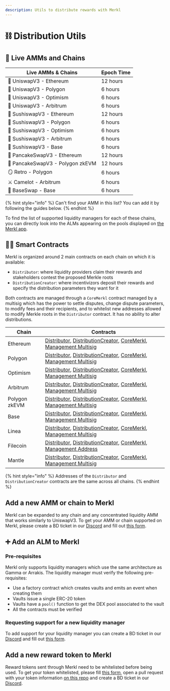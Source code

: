 ```yaml
---
description: Utils to distribute rewards with Merkl
---
```


# ⛓ Distribution Utils

## 🔗 Live AMMs and Chains

| Live AMMs & Chains               | Epoch Time |
| -------------------------------- | ---------- |
| 🦄 UniswapV3 - Ethereum          | 12 hours   |
| 🦄 UniswapV3 - Polygon           | 6 hours    |
| 🦄 UniswapV3 - Optimism          | 6 hours    |
| 🦄 UniswapV3 - Arbitrum          | 6 hours    |
| 🍣 SushiswapV3 - Ethereum        | 12 hours   |
| 🍣 SushiswapV3 - Polygon         | 6 hours    |
| 🍣 SushiswapV3 - Optimism        | 6 hours    |
| 🍣 SushiswapV3 - Arbitrum        | 6 hours    |
| 🍣 SushiswapV3 - Base            | 6 hours    |
| 🥞 PancakeSwapV3 - Ethereum      | 12 hours   |
| 🥞 PancakeSwapV3 - Polygon zkEVM | 12 hours   |
| 🪞 Retro - Polygon                | 6 hours    |
| ⚔️ Camelot - Arbitrum            | 6 hours    |
| 🔵 BaseSwap - Base               | 6 hours    |

{% hint style="info" %}
Can't find your AMM in this list? You can add it by following the guides below.
{% endhint %}

To find the list of supported liquidity managers for each of these chains, you can directly look into the ALMs appearing on the pools displayed on [the Merkl app](https://merkl.angle.money).

## 🧑‍💻 Smart Contracts

Merkl is organized around 2 main contracts on each chain on which it is available:

- `Distributor`: where liquidity providers claim their rewards and stakeholders contest the proposed Merkle roots
- `DistributionCreator`: where incentivizors deposit their rewards and specify the distribution parameters they want for it

Both contracts are managed through a `CoreMerkl` contract managed by a multisig which has the power to settle disputes, change dispute parameters, to modify fees and their recipients, and to whitelist new addresses allowed to modify Merkle roots in the `Distributor` contract. It has no ability to alter distributions.

| Chain         | Contracts                                                                                                                                                                                                                                                                                                                                                                                                                |
| ------------- | ------------------------------------------------------------------------------------------------------------------------------------------------------------------------------------------------------------------------------------------------------------------------------------------------------------------------------------------------------------------------------------------------------------------------ |
| Ethereum      | [Distributor](https://etherscan.io/address/0x3Ef3D8bA38EBe18DB133cEc108f4D14CE00Dd9Ae), [DistributionCreator](https://etherscan.io/address/0x8BB4C975Ff3c250e0ceEA271728547f3802B36Fd), [CoreMerkl](https://etherscan.io/address/0x0E632a15EbCBa463151B5367B4fCF91313e389a6), [Management Multisig](https://etherscan.io/address/0x529619a10129396a2F642cae32099C1eA7FA2834)                                             |
| Polygon       | [Distributor](https://polygonscan.com/address/0x3Ef3D8bA38EBe18DB133cEc108f4D14CE00Dd9Ae), [DistributionCreator](https://polygonscan.com/address/0x8BB4C975Ff3c250e0ceEA271728547f3802B36Fd), [CoreMerkl](https://polygonscan.com/address/0x9418d0aa02fce40804abf77bb81a1ccbeb91eafc), [Management Multisig](https://polygonscan.com/address/0xc0c07644631543c3af2fA7230D387C5fA418a131)                                 |
| Optimism      | [Distributor](https://optimistic.etherscan.io/address/0x3Ef3D8bA38EBe18DB133cEc108f4D14CE00Dd9Ae), [DistributionCreator](https://optimistic.etherscan.io/address/0x8BB4C975Ff3c250e0ceEA271728547f3802B36Fd), [CoreMerkl](https://optimistic.etherscan.io/address/0xc2c7a0d9a9e0467090281c3a4f28D40504d08FB4), [Management Multisig](https://optimistic.etherscan.io/address/0x17a7F6a839fea3b716b43f9414ffc93131878BD2) |
| Arbitrum      | [Distributor](https://arbiscan.io/address/0x3Ef3D8bA38EBe18DB133cEc108f4D14CE00Dd9Ae), [DistributionCreator](https://arbiscan.io/address/0x8BB4C975Ff3c250e0ceEA271728547f3802B36Fd), [CoreMerkl](https://arbiscan.io/address/0xA86CC1ae2D94C6ED2aB3bF68fB128c2825673267), [Management Multisig](https://arbiscan.io/address/0x3350bef226F7BdCA874C5561320aB7EF9DC89E70)                                                 |
| Polygon zkEVM | [Distributor](https://zkevm.polygonscan.com/address/0x3Ef3D8bA38EBe18DB133cEc108f4D14CE00Dd9Ae), [DistributionCreator](https://zkevm.polygonscan.com/address/0x8BB4C975Ff3c250e0ceEA271728547f3802B36Fd), [CoreMerkl](https://zkevm.polygonscan.com/address/0xC16B81Af351BA9e64C1a069E3Ab18c244A1E3049), [Management Multisig](https://zkevm.polygonscan.com/address/0x9439B96E39dA5AD7EAA75d7a136383D1D9737055)         |
| Base          | [Distributor](https://basescan.org/address/0x3Ef3D8bA38EBe18DB133cEc108f4D14CE00Dd9Ae), [DistributionCreator](https://basescan.org/address/0x8BB4C975Ff3c250e0ceEA271728547f3802B36Fd), [CoreMerkl](https://basescan.org/address/0xC16B81Af351BA9e64C1a069E3Ab18c244A1E3049), [Management Multisig](https://basescan.org/address/0x19c41F6607b2C0e80E84BaadaF886b17565F278e)                                             |
| Linea         | [Distributor](https://lineascan.build/address/0x3Ef3D8bA38EBe18DB133cEc108f4D14CE00Dd9Ae), [DistributionCreator](https://lineascan.build/address/0x8BB4C975Ff3c250e0ceEA271728547f3802B36Fd), [CoreMerkl](https://lineascan.build/address/0x5adDc89785D75C86aB939E9e15bfBBb7Fc086A87), [Management Multisig](https://lineascan.build/address/0x65e043c894F15A899FD18d454BeeAd577e792B81)                                 |
| Filecoin      | [Distributor](https://filfox.info/en/address/0x3Ef3D8bA38EBe18DB133cEc108f4D14CE00Dd9Ae), [DistributionCreator](https://filfox.info/en/address/0x8BB4C975Ff3c250e0ceEA271728547f3802B36Fd), [CoreMerkl](https://filfox.info/en/address/0x3E399AE5B4D8bc0021e53b51c8BCdD66DD62c03b), [Management Address](https://filfox.info/en/address/0x916685b590233ba10c0b52b3fae6b0e75e9ab477)                                      |
| Mantle        | [Distributor](https://explorer.mantle.xyz/address/0x3Ef3D8bA38EBe18DB133cEc108f4D14CE00Dd9Ae), [DistributionCreator](https://explorer.mantle.xyz/address/0x8BB4C975Ff3c250e0ceEA271728547f3802B36Fd), [CoreMerkl](https://explorer.mantle.xyz/address/0xC16B81Af351BA9e64C1a069E3Ab18c244A1E3049), [Management Multisig](https://explorer.mantle.xyz/address/0xe5cFa764F35eB0Ce24b4599EDd50882C1833d20F)                 |

{% hint style="info" %}
Addresses of the `Distributor` and `DistributionCreator` contracts are the same across all chains.
{% endhint %}

## Add a new AMM or chain to Merkl

Merkl can be expanded to any chain and any concentrated liquidity AMM that works similarly to UniswapV3. To get your AMM or chain supported on Merkl, please create a BD ticket in our [Discord](https://discord.com/invite/5Af6xum9bc) and fill out [this form](https://tally.so/r/3XJODP).

## ➕ Add an ALM to Merkl

### Pre-requisites

Merkl only supports liquidity managers which use the same architecture as Gamma or Arrakis. The liquidity manager must verify the following pre-requisites:

- Use a factory contract which creates vaults and emits an event when creating them
- Vaults issue a single ERC-20 token
- Vaults have a `pool()` function to get the DEX pool associated to the vault
- All the contracts must be verified

### Requesting support for a new liquidity manager

To add support for your liquidity manager you can create a BD ticket in our [Discord](https://discord.com/invite/5Af6xum9bc) and fill out [this form](https://tally.so/r/w4JYLr).

## Add a new reward token to Merkl

Reward tokens sent through Merkl need to be whitelisted before being used. To get your token whitelisted, please fill [this form](https://tally.so/r/3y2bqx), open a pull request with your token information [on this repo](https://github.com/AngleProtocol/angle-assets) and create a BD ticket in our [Discord](https://discord.com/invite/5Af6xum9bc).
